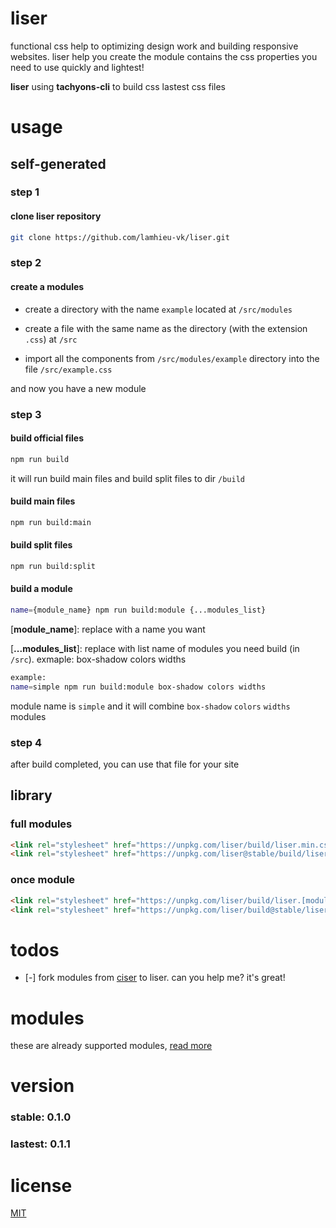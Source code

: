 # liser

functional css help to optimizing design work and building responsive websites. liser help you create the module contains the css properties you need to use quickly and lightest!

**liser** using **tachyons-cli** to build css lastest css files


# usage

## self-generated

### step 1

#### clone liser repository
```bash
git clone https://github.com/lamhieu-vk/liser.git
```

### step 2

#### create a modules

- create a directory with the name `example` located at `/src/modules`

- create a file with the same name as the directory (with the extension `.css`) at `/src`

- import all the components from `/src/modules/example` directory into the file `/src/example.css`

and now you have a new module

### step 3

#### build official files

```bash
npm run build
```

it will run build main files and build split files to dir `/build`

#### build main files

```bash
npm run build:main
```

#### build split files

```bash
npm run build:split
```

#### build a module

```bash
name={module_name} npm run build:module {...modules_list}
```

[**module_name**]: replace with a name you want

[**...modules_list**]: replace with list name of modules you need build (in `/src`). exmaple: box-shadow colors widths

```bash
example:
name=simple npm run build:module box-shadow colors widths
```

module name is `simple` and it will combine `box-shadow` `colors` `widths` modules

### step 4

after build completed, you can use that file for your site

## library

### full modules

```html
<link rel="stylesheet" href="https://unpkg.com/liser/build/liser.min.css">
<link rel="stylesheet" href="https://unpkg.com/liser@stable/build/liser.min.css">
```

### once module

```html
<link rel="stylesheet" href="https://unpkg.com/liser/build/liser.[module].min.css">
<link rel="stylesheet" href="https://unpkg.com/liser/build@stable/liser.[module].min.css">
```


# todos

- [-] fork modules from [ciser](https://github.com/lamhieu-vk/ciser) to liser. can you help me? it's great!


# modules

these are already supported modules, [read more](https://github.com/lamhieu-vk/liser/tree/master/src/modules.md)


# version

### stable: 0.1.0

### lastest: 0.1.1


# license

[MIT](https://github.com/lamhieu-vk/liser/blob/master/LICENSE)
